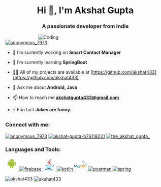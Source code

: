 <h1 align="center">Hi 👋, I'm Akshat Gupta</h1>
<h3 align="center">A passionate developer from India</h3>
<img align="right" alt="Coding" width="400" src="https://giphy.com/gifs/dZX3AduGrY3uJ7qCsx”/></img>
<p align="left"> <a href="https://twitter.com/anonymous_7973" target="blank"><img src="https://img.shields.io/twitter/follow/anonymous_7973?logo=twitter&style=for-the-badge" alt="anonymous_7973" /></a> </p>

- 🔭 I’m currently working on **Smart Contact Manager**

- 🌱 I’m currently learning **SpringBoot**

- 👨‍💻 All of my projects are available at [https://github.com/akshat433](https://github.com/akshat433)

- 💬 Ask me about **Android, Java**

- 📫 How to reach me **akshatgupta433@gmail.com**

- ⚡ Fun fact **Jokes are funny.**

<h3 align="left">Connect with me:</h3>
<p align="left">
<a href="https://twitter.com/anonymous_7973" target="blank"><img align="center" src="https://raw.githubusercontent.com/rahuldkjain/github-profile-readme-generator/master/src/images/icons/Social/twitter.svg" alt="anonymous_7973" height="30" width="40" /></a>
<a href="https://linkedin.com/in/akshat-gupta-b76118221" target="blank"><img align="center" src="https://raw.githubusercontent.com/rahuldkjain/github-profile-readme-generator/master/src/images/icons/Social/linked-in-alt.svg" alt="akshat-gupta-b76118221" height="30" width="40" /></a>
<a href="https://instagram.com/the_akshat_gupta_" target="blank"><img align="center" src="https://raw.githubusercontent.com/rahuldkjain/github-profile-readme-generator/master/src/images/icons/Social/instagram.svg" alt="the_akshat_gupta_" height="30" width="40" /></a>
</p>

<h3 align="left">Languages and Tools:</h3>
<p align="left"> <a href="https://developer.android.com" target="_blank" rel="noreferrer"> <img src="https://raw.githubusercontent.com/devicons/devicon/master/icons/android/android-original-wordmark.svg" alt="android" width="40" height="40"/> </a> <a href="https://firebase.google.com/" target="_blank" rel="noreferrer"> <img src="https://www.vectorlogo.zone/logos/firebase/firebase-icon.svg" alt="firebase" width="40" height="40"/> </a> <a href="https://www.java.com" target="_blank" rel="noreferrer"> <img src="https://raw.githubusercontent.com/devicons/devicon/master/icons/java/java-original.svg" alt="java" width="40" height="40"/> </a> <a href="https://kotlinlang.org" target="_blank" rel="noreferrer"> <img src="https://www.vectorlogo.zone/logos/kotlinlang/kotlinlang-icon.svg" alt="kotlin" width="40" height="40"/> </a> <a href="https://www.mysql.com/" target="_blank" rel="noreferrer"> <img src="https://raw.githubusercontent.com/devicons/devicon/master/icons/mysql/mysql-original-wordmark.svg" alt="mysql" width="40" height="40"/> </a> <a href="https://postman.com" target="_blank" rel="noreferrer"> <img src="https://www.vectorlogo.zone/logos/getpostman/getpostman-icon.svg" alt="postman" width="40" height="40"/> </a> <a href="https://spring.io/" target="_blank" rel="noreferrer"> <img src="https://www.vectorlogo.zone/logos/springio/springio-icon.svg" alt="spring" width="40" height="40"/> </a> </p>

<p><img align="left" src="https://github-readme-stats.vercel.app/api/top-langs?username=akshat433&show_icons=true&locale=en&layout=compact" alt="akshat433" /></p>

<p>&nbsp;<img align="center" src="https://github-readme-stats.vercel.app/api?username=akshat433&show_icons=true&locale=en" alt="akshat433" /></p>
